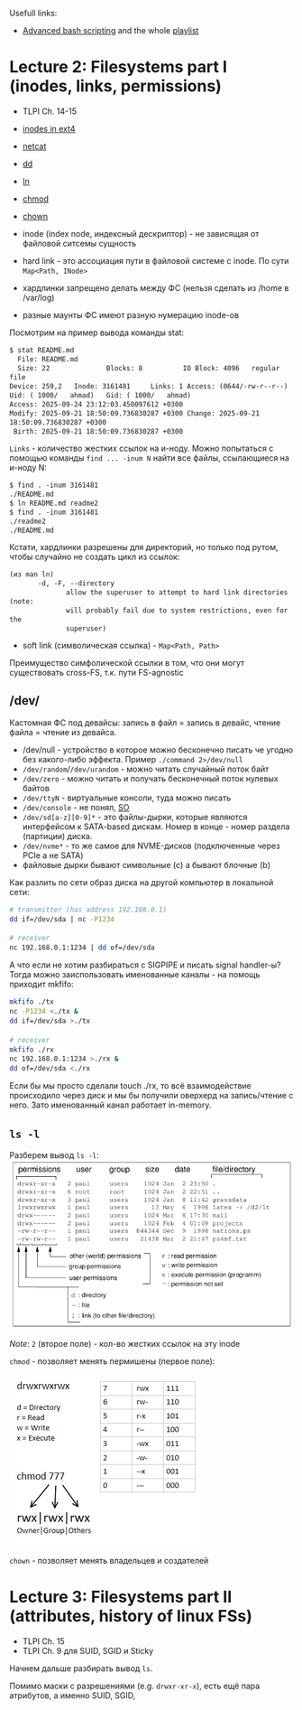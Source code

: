 Usefull links:

- [Advanced bash scripting](https://youtu.be/uqHjc7hlqd0) and the whole
  [playlist](https://www.youtube.com/playlist?list=PLz0NfPpvHdPEmRWIN06SO_lRv-THMfr-R)

# Lecture 2: Filesystems part I (inodes, links, permissions)
- TLPI Ch. 14-15
- [inodes in ext4](https://www.kernel.org/doc/html/latest/filesystems/ext4/inodes.html)
- [netcat](https://linux.die.net/man/1/nc)
- [dd](https://linux.die.net/man/1/dd)
- [ln](https://linux.die.net/man/1/ln)
- [chmod](https://linux.die.net/man/1/chmod)
- [chown](https://linux.die.net/man/1/chown)

- inode (index node, индексный дескриптор) - не зависящая от файловой ситсемы сущность
- hard link - это ассоциация пути в файловой системе c inode. По сути `Map<Path, INode>`
- хардлинки запрещено делать между ФС (нельзя сделать из /home в /var/log)
- разные маунты ФС имеют разную нумерацию inode-ов

Посмотрим на пример вывода команды stat:
```
$ stat README.md
  File: README.md
  Size: 22              Blocks: 8          IO Block: 4096   regular file
Device: 259,2   Inode: 3161481     Links: 1 Access: (0644/-rw-r--r--)  Uid: ( 1000/   ahmad)   Gid: ( 1000/   ahmad)
Access: 2025-09-24 23:12:03.450097612 +0300
Modify: 2025-09-21 18:50:09.736830287 +0300 Change: 2025-09-21 18:50:09.736830287 +0300
 Birth: 2025-09-21 18:50:09.736830287 +0300
```
`Links` - количество жестких ссылок на и-ноду.
Можно попытаться с помощью команды `find ... -inum N` найти все файлы,
ссылающиеся на и-ноду N:
```
$ find . -inum 3161481
./README.md
$ ln README.md readme2
$ find . -inum 3161481
./readme2
./README.md
```
Кстати, хардлинки разрешены для директорий, но только под рутом, чтобы случайно
не создать цикл из ссылок:
```
(из man ln)
       -d, -F, --directory
              allow the superuser to attempt to hard link directories (note:
              will probably fail due to system restrictions, even for the
              superuser)
```

- soft link (символическая ссылка) - `Map<Path, Path>`

Преимущество симфолической ссылки в том, что они могут существовать cross-FS,
т.к. пути FS-agnostic

## /dev/
Кастомная ФС под девайсы: запись в файл = запись в девайс, чтение файла = чтение
из девайса.

- /dev/null - устройство в которое можно бесконечно писать че угодно без
  какого-либо эффекта. Пример `./command 2>/dev/null`
- `/dev/random`/`/dev/urandom` - можно читать случайный поток байт
- `/dev/zero` - можно читать и получать бесконечный поток нулевых байтов
- `/dev/ttyN` - виртуальные консоли, туда можно писать
- `/dev/console` - не понял,
  [SO](https://unix.stackexchange.com/questions/485156/what-is-dev-console-used-for)
- `/dev/sd[a-z][0-9]*` - это файлы-дырки, которые являются интерфейсом к
  SATA-based дискам. Номер в конце - номер раздела (партиции) диска.
- `/dev/nvme*` - то же самое для NVME-дисков (подключенные через PCIe а не SATA)
- файловые дырки бывают символьные (c) а бывают блочные (b)

Как разлить по сети образ диска на другой компьютер в локальной сети:
```bash
# transmitter (has address 192.168.0.1)
dd if=/dev/sda | nc -P1234

# receiver
nc 192.168.0.1:1234 | dd of=/dev/sda
```

А что если не хотим разбираться с SIGPIPE и писать signal handler-ы? Тогда можно
заиспользовать именованные каналы - на помощь приходит mkfifo:
```bash
mkfifo ./tx
nc -P1234 <./tx &
dd if=/dev/sda >./tx

# receiver
mkfifo ./rx
nc 192.168.0.1:1234 >./rx &
dd of=/dev/sda <./rx
```
Если бы мы просто сделали touch ./rx, то всё взаимодействие происходило через
диск и мы бы получили оверхерд на запись/чтение с него. Зато именованный канал
работает in-memory.

## `ls -l`
Разберем вывод `ls -l`:
![ll cheatsheet](img/linux-admin/ll-cheatsheet.png)

*Note*: `2` (второе поле) - кол-во жестких ссылок на эту inode

`chmod` - позволяет менять пермишены (первое поле):

![chmod cheat-sheet](img/linux-admin/chmod-cheatsheet.png)

`chown` - позволяет менять владельцев и создателей


# Lecture 3: Filesystems part II (attributes, history of linux FSs)
- TLPI Ch. 15
- TLPI Ch. 9 для SUID, SGID и Sticky

Начнем дальше разбирать вывод `ls`.

Помимо маски с разрешениями (e.g. `drwxr-xr-x`), есть ещё пара атрибутов, а
именно SUID, SGID,
